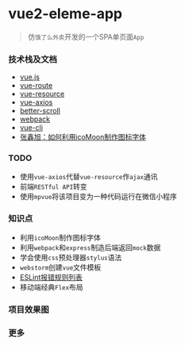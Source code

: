 # vue2-eleme-app

> 仿`饿了么外卖`开发的一个SPA单页面`App`

### 技术栈及文档

- [vue.js](https://github.com/vuejs/vue)
- [vue-route](https://github.com/vuejs/vue-route)
- [vue-resource](https://github.com/pagekit/vue-resource)
- [vue-axios](https://github.com/vuejs/vue-axios)
- [better-scroll](https://github.com/ustbhuangyi/better-scroll)
- [webpack](https://github.com/webpack/webpack)
- [vue-cli](https://github.com/vuejs/vue-cli)
- [张鑫旭：如何利用icoMoon制作图标字体](http://www.zhangxinxu.com/wordpress/2012/06/free-icon-font-usage-icomoon/)

### TODO

- 使用`vue-axios`代替`vue-resource`作`ajax`通讯
- 前端`RESTful API`转变
- 使用`mpvue`将该项目变为一种代码运行在微信小程序


### 知识点
- 利用`icoMoon`制作图标字体
- 利用`webpack`和`express`制造后端返回`mock`数据
- 学会使用`css`预处理器`stylus`语法
- `webstorm`创建`vue`文件模板
- [ESLint报错规则列表](http://eslint.cn/docs/rules)
- 移动端经典`Flex`布局


### 项目效果图





### 更多
